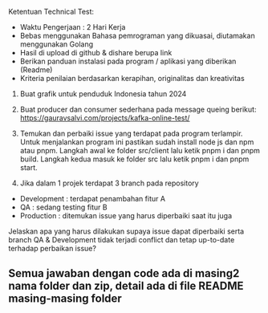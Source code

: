 Ketentuan Technical Test:
-	Waktu Pengerjaan : 2 Hari Kerja
-	Bebas menggunakan Bahasa pemrograman yang dikuasai, diutamakan menggunakan Golang
-	Hasil di upload di github & dishare berupa link
-	Berikan panduan instalasi pada program / aplikasi yang diberikan (Readme)
-	Kriteria penilaian berdasarkan kerapihan, originalitas dan kreativitas

1. Buat grafik untuk penduduk Indonesia tahun 2024

2. Buat producer dan consumer sederhana pada message queing berikut:
https://gauravsalvi.com/projects/kafka-online-test/

3. Temukan dan perbaiki issue yang terdapat pada program terlampir.
Untuk menjalankan program ini pastikan sudah install node js dan npm atau pnpm. Langkah awal ke folder src/client lalu ketik pnpm i dan pnpm build. Langkah kedua masuk ke folder src lalu ketik pnpm i dan pnpm start.

4. Jika dalam 1 projek terdapat 3 branch pada repository
- Development 	: terdapat penambahan fitur A
- QA 		        : sedang testing fitur B
- Production	  : ditemukan issue yang harus diperbaiki saat itu juga

Jelaskan apa yang harus dilakukan supaya issue dapat diperbaiki serta branch QA & Development tidak terjadi conflict dan tetap up-to-date terhadap perbaikan issue?


## Semua jawaban dengan code ada di masing2 nama folder dan zip, detail ada di file README masing-masing folder

